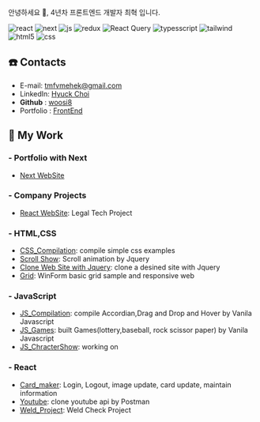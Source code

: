 안녕하세요 🤚, 4년차 프론트엔드 개발자 최혁 입니다.


![react](https://img.shields.io/badge/React-20232A?style=for-the-badge&logo=react&logoColor=61DAFB) ![next](https://img.shields.io/badge/Next-black?style=for-the-badge&logo=next.js&logoColor=white) ![js](https://img.shields.io/badge/JavaScript-F7DF1E?style=for-the-badge&logo=JavaScript&logoColor=white) ![redux](https://img.shields.io/badge/Redux-593D88?style=for-the-badge&logo=redux&logoColor=white) ![React Query](https://img.shields.io/badge/-React%20Query-FF4154?style=for-the-badge&logo=react%20query&logoColor=white) ![typesscript](https://img.shields.io/badge/TypeScript-007ACC?style=for-the-badge&logo=typescript&logoColor=white) ![tailwind](https://img.shields.io/badge/Tailwind_CSS-38B2AC?style=for-the-badge&logo=tailwind-css&logoColor=white) ![html5](https://img.shields.io/badge/HTML5-E34F26?style=for-the-badge&logo=html5&logoColor=white) ![css](https://img.shields.io/badge/CSS3-1572B6?style=for-the-badge&logo=css3&logoColor=white)



## ☎️ Contacts

- E-mail: [tmfvmehek@gmail.com](mailto:tmfvmehek@gmail.com)
- LinkedIn: [Hyuck Choi](https://www.linkedin.com/in/hyuck-choi-77923512b/)
- **Github** : [woosi8](https://github.com/woosi8)
- Portfolio : [FrontEnd](https://hyuck-portfolio.vercel.app)

## 📁 My Work

### - Portfolio with Next
- [Next WebSite](https://github.com/woosi8/Next-PortFolio)

### - Company Projects
- [React WebSite](https://github.com/woosi8/Company-Project): Legal Tech Project

### - HTML,CSS

- [CSS_Compilation](https://github.com/woosi8/css_compilation/tree/master/Simple_Css): compile simple css examples
- [Scroll Show](https://github.com/woosi8/css_compilation/tree/master/scroll-show): Scroll animation by Jquery
- [Clone Web Site with Jquery](https://github.com/woosi8/Css-Waxom): clone a desined site with Jquery
- [Grid](https://github.com/woosi8/css_compilation/tree/master/Grid): WinForm basic grid sample and responsive web

### - JavaScript

- [JS_Compilation](https://github.com/woosi8/js_compilation/tree/master/Examples): compile Accordian,Drag and Drop and Hover by Vanila Javascript
- [JS_Games](https://github.com/woosi8/js_compilation/tree/master/Games): built Games(lottery,baseball, rock scissor paper) by Vanila Javascript
- [JS_ChracterShow](https://github.com/woosi8/js_compilation/tree/master/Character%20Show): working on

### - React

- [Card_maker](https://github.com/woosi8/cardmaker-react): Login, Logout, image update, card update, maintain information
- [Youtube](https://github.com/woosi8/youtube-react): clone youtube api by Postman
- [Weld_Project](https://github.com/woosi8/Port_React_Layout): Weld Check Project













<!--
**woosi8/woosi8** is a ✨ _special_ ✨ repository because its `README.md` (this file) appears on your GitHub profile.

Here are some ideas to get you started:

- 🔭 I’m currently working on ...
- 🌱 I’m currently learning ...
- 👯 I’m looking to collaborate on ...
- 🤔 I’m looking for help with ...
- 💬 Ask me about ...
- 📫 How to reach me: ...
- 😄 Pronouns: ...
- ⚡ Fun fact: ...
-->
